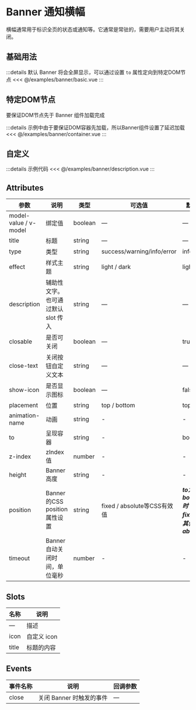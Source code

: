 # Banner 通知横幅

<script setup>
import Basic from '/examples/banner/basic.vue'
import BasicSource from '/examples/banner/basic.vue?raw'
import Container from '/examples/banner/container.vue'
import ContainerSource from '/examples/banner/container.vue?raw'
import Description from '/examples/banner/description.vue'
import DescriptionSource from '/examples/banner/description.vue?raw'
</script>

横幅通常用于标识全页的状态或通知等。它通常是常驻的，需要用户主动将其关闭。

## 基础用法 <play :source-code="BasicSource" />

<Basic />

:::details 默认 Banner 将会全屏显示，可以通过设置 `to` 属性定向到特定DOM节点
<<< @/examples/banner/basic.vue
:::

## 特定DOM节点 <play :source-code="ContainerSource" />

要保证DOM节点先于 Banner 组件加载完成

<Container />

:::details 示例中由于要保证DOM容器先加载，所以Banner组件设置了延迟加载
<<< @/examples/banner/container.vue
:::

## 自定义 <play :source-code="DescriptionSource" />

<Description />

:::details 示例代码
<<< @/examples/banner/description.vue
:::


## Attributes

| 参数        | 说明                               | 类型    | 可选值                     | 默认值 |
| ----------- | ---------------------------------- | ------- | -------------------------- | ------ |
| model-value / v-model | 绑定值      | boolean | —       | —       |
| title       | 标题                               | string  | —                          | —      |
| type        | 类型                               | string  | success/warning/info/error | info   |
| effect      | 样式主题                           | string  | light / dark                    | light      |
| description | 辅助性文字。也可通过默认 slot 传入 | string  | —                          | —      |
| closable    | 是否可关闭                         | boolean | —                          | true   |
| close-text  | 关闭按钮自定义文本                 | string  | —                          | —      |
| show-icon   | 是否显示图标                       | boolean | —                          | false  |
| placement   | 位置                       | string | top / bottom                         | top  |
| animation-name   | 动画                       | string | -                         | -  |
| to          | 呈现容器                        | string | -                         | body  |
| z-index     | zIndex值                        | number | -                         | -  |
| height     | Banner高度                        | string | -                         | -  |
| position    | Banner的CSS position属性设置    | string | fixed / absolute等CSS有效值 | ***to为body时：fixed，其他值：absolute***  |
| timeout     | Banner自动关闭时间，单位毫秒        | number | -                         | -  |

## Slots

| 名称  | 说明 |
| ----- | ----------- |
| —     | 描述        |
| icon  | 自定义 icon |
| title | 标题的内容  |

## Events

| 事件名称 | 说明                    | 回调参数 |
| -------- | ----------------------- | -------- |
| close    | 关闭 Banner 时触发的事件 | —        |

